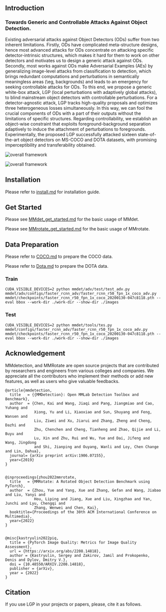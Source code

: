 
## Introduction

### Towards Generic and Controllable Attacks Against Object Detection.
Existing adversarial attacks against Object Detectors (ODs) suffer from two inherent limitations. Firstly, ODs have complicated meta-structure designs, hence most advanced attacks for ODs concentrate on attacking specific detector-intrinsic structures, which makes it hard for them to work on other detectors and motivates us to design a generic attack against ODs. Secondly, most works against ODs make Adversarial Examples (AEs) by generalizing image-level attacks from classification to detection, which brings redundant computations and perturbations in semantically meaningless areas (\eg, backgrounds) and leads to an emergency for seeking controllable attacks for ODs. To this end, we propose a generic white-box attack, LGP (local perturbations with adaptively global attacks), to blind mainstream object detectors with controllable perturbations. For a detector-agnostic attack, LGP tracks high-quality proposals and optimizes three heterogeneous losses simultaneously. In this way, we can fool the crucial components of ODs with a part of their outputs without the limitations of specific structures. Regarding controllability, we establish an object-wise constraint that exploits  foreground-background separation adaptively to induce the attachment of perturbations to foregrounds. Experimentally, the proposed LGP successfully attacked sixteen state-of-the-art object detectors on MS-COCO and DOTA datasets, with promising imperceptibility and transferability obtained.



![overall framework](./docs/overall_frame.png)

![overall framework](./docs/More_results.png)



## Installation

Please refer to [install.md](docs/install.md) for installation guide.

## Get Started

Please see [MMdet_get_started.md](mmdet/docs/en/get_started.md) for the basic usage of MMdet.

Please see [MMrotate_get_started.md](mmrotate/docs/en/get_started.md) for the basic usage of MMrotate.

## Data Preparation
Please refer to [COCO.md](https://mmdetection.readthedocs.io/en/latest/user_guides/dataset_prepare.html) to prepare the COCO data.

Please refer to [Dota.md](https://github.com/open-mmlab/mmrotate/blob/1.x/tools/data/dota/README.md) to prepare the DOTA data.


### Train
```   
CUDA_VISIBLE_DEVICES=2 python mmdet/adv/test/test_adv.py mmdet/adv/configs/faster_rcnn_adv/faster_rcnn_r50_fpn_1x_coco_adv.py mmdet/checkpoints/faster_rcnn_r50_fpn_1x_coco_20200130-047c8118.pth --eval bbox --work-dir ./work-dir --show-dir ./images
```

### Test
```
CUDA_VISIBLE_DEVICES=2 python mmdet/tools/tes.py mmdet/configs/faster_rcnn_adv/faster_rcnn_r50_fpn_1x_coco_adv.py mmdet/checkpoints/faster_rcnn_r50_fpn_1x_coco_20200130-047c8118.pth --eval bbox --work-dir ./work-dir --show-dir ./images
```

## Acknowledgement

MMdetection, and MMRotate are open source projects that are contributed by researchers and engineers from various colleges and companies. We appreciate all the contributors who implement their methods or add new features, as well as users who give valuable feedbacks.

```
@article{mmdetection,
  title   = {{MMDetection}: Open MMLab Detection Toolbox and Benchmark},
  author  = {Chen, Kai and Wang, Jiaqi and Pang, Jiangmiao and Cao, Yuhang and
             Xiong, Yu and Li, Xiaoxiao and Sun, Shuyang and Feng, Wansen and
             Liu, Ziwei and Xu, Jiarui and Zhang, Zheng and Cheng, Dazhi and
             Zhu, Chenchen and Cheng, Tianheng and Zhao, Qijie and Li, Buyu and
             Lu, Xin and Zhu, Rui and Wu, Yue and Dai, Jifeng and Wang, Jingdong
             and Shi, Jianping and Ouyang, Wanli and Loy, Chen Change and Lin, Dahua},
  journal= {arXiv preprint arXiv:1906.07155},
  year={2019}
}


@inproceedings{zhou2022mmrotate,
  title   = {MMRotate: A Rotated Object Detection Benchmark using PyTorch},
  author  = {Zhou, Yue and Yang, Xue and Zhang, Gefan and Wang, Jiabao and Liu, Yanyi and
             Hou, Liping and Jiang, Xue and Liu, Xingzhao and Yan, Junchi and Lyu, Chengqi and
             Zhang, Wenwei and Chen, Kai},
  booktitle={Proceedings of the 30th ACM International Conference on Multimedia},
  year={2022}
}


@misc{kastryulin2022piq,
  title = {PyTorch Image Quality: Metrics for Image Quality Assessment},
  url = {https://arxiv.org/abs/2208.14818},
  author = {Kastryulin, Sergey and Zakirov, Jamil and Prokopenko, Denis and Dylov, Dmitry V.},
  doi = {10.48550/ARXIV.2208.14818},
  publisher = {arXiv},
  year = {2022}
}

```

## Citation

If you use LGP in your projects or papers, please, cite it as follows.
```

```
